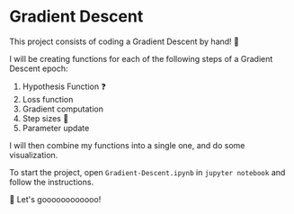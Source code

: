 # Gradient Descent

This project consists of coding a Gradient Descent by hand! 💪

I will be creating functions for each of the following steps of a Gradient Descent epoch:

1. Hypothesis Function ❓
2. Loss function
3. Gradient computation
4. Step sizes 👣
5. Parameter update

I will then combine my functions into a single one, and do some visualization.

To start the project, open `Gradient-Descent.ipynb` in `jupyter notebook` and follow the instructions.

🚀 Let's goooooooooooo!


